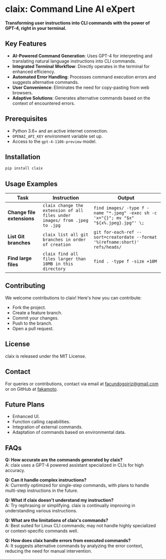 # claix: Command Line AI eXpert

**Transforming user instructions into CLI commands with the power of GPT-4, right in your terminal.**

## Key Features

- **AI-Powered Command Generation**: Uses GPT-4 for interpreting and translating natural language instructions into CLI commands.
- **Integrated Terminal Workflow**: Directly operates in the terminal for enhanced efficiency.
- **Automated Error Handling**: Processes command execution errors and suggests alternative commands.
- **User Convenience**: Eliminates the need for copy-pasting from web browsers.
- **Adaptive Solutions**: Generates alternative commands based on the context of encountered errors.

## Prerequisites

- Python 3.6+ and an active internet connection.
- `OPENAI_API_KEY` environment variable set up.
- Access to the `gpt-4-1106-preview` model.

  
## Installation

```bash
pip install claix
```




## Usage Examples

| Task | Instruction | Output |
|------|-------------|--------|
| **Change file extensions** | `claix change the extension of all files under images/ from .jpeg to .jpg` | `find images/ -type f -name "*.jpeg" -exec sh -c 'x="{}"; mv "$x" "${x%.jpeg}.jpg"' \;` |
| **List Git branches** | `claix list all git branches in order of creation` | `git for-each-ref --sort=creatordate --format '%(refname:short)' refs/heads/` |
| **Find large files** | `claix find all files larger than 10MB in this directory` | `find . -type f -size +10M` |

## Contributing

We welcome contributions to claix! Here's how you can contribute:
- Fork the project.
- Create a feature branch.
- Commit your changes.
- Push to the branch.
- Open a pull request.

## License

claix is released under the MIT License.

## Contact

For queries or contributions, contact via email at facundogoiriz@gmail.com or on GitHub at [fakamoto](https://github.com/fakamoto).

## Future Plans

- Enhanced UI.
- Function calling capabilities.
- Integration of external commands.
- Adaptation of commands based on environmental data.

## FAQs

**Q: How accurate are the commands generated by claix?**  
A: claix uses a GPT-4 powered assistant specialized in CLIs for high accuracy.

**Q: Can it handle complex instructions?**  
A: Currently optimized for single-step commands, with plans to handle multi-step instructions in the future.

**Q: What if claix doesn't understand my instruction?**  
A: Try rephrasing or simplifying. claix is continually improving in understanding various instructions.

**Q: What are the limitations of claix's commands?**  
A: Best suited for Linux CLI commands; may not handle highly specialized or context-specific commands well.

**Q: How does claix handle errors from executed commands?**  
A: It suggests alternative commands by analyzing the error context, reducing the need for manual intervention.
